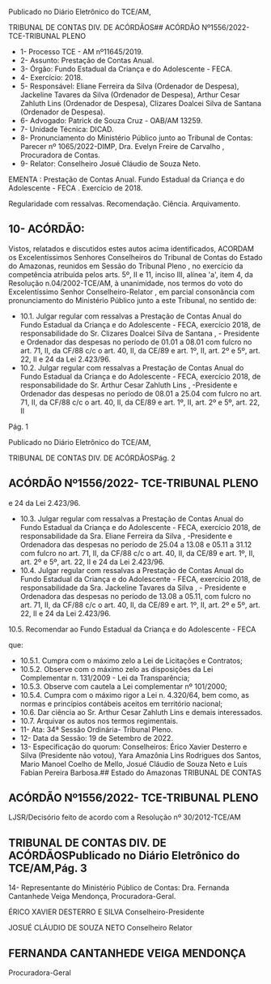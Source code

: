 Publicado  no  Diário  Eletrônico do TCE/AM,

TRIBUNAL DE CONTAS DIV. DE ACÓRDÃOS## ACÓRDÃO Nº1556/2022- TCE-TRIBUNAL PLENO

- 1- Processo TCE - AM nº11645/2019.
- 2- Assunto: Prestação de Contas Anual.
- 3- Órgão: Fundo Estadual da Criança e do Adolescente - FECA.
- 4- Exercício: 2018.
- 5- Responsável: Eliane Ferreira da Silva (Ordenador de Despesa), Jackeline Tavares da Silva  (Ordenador  de  Despesa),  Arthur  Cesar  Zahluth  Lins  (Ordenador  de  Despesa), Clizares Doalcei Silva de Santana (Ordenador de Despesa).
- 6- Advogado: Patrick de Souza Cruz - OAB/AM 13259.
- 7- Unidade Técnica: DICAD.
- 8- Pronunciamento  do  Ministério  Público  junto  ao  Tribunal  de  Contas: Parecer  nº 1065/2022-DIMP, Dra. Evelyn Freire de Carvalho , Procuradora de Contas.
- 9- Relator: Conselheiro Josué Cláudio de Souza Neto.

EMENTA : Prestação de Contas Anual. Fundo Estadual  da  Criança  e  do  Adolescente  -  FECA  . Exercício de 2018.

Regularidade com ressalvas. Recomendação. Ciência. Arquivamento.

## 10-  ACÓRDÃO:

Vistos, relatados e discutidos estes autos acima identificados, ACORDAM os Excelentíssimos Senhores Conselheiros do Tribunal de Contas do Estado do Amazonas, reunidos em Sessão do Tribunal Pleno , no exercício da competência atribuída pelos arts. 5º, II e 11, inciso III, alínea 'a', item 4, da Resolução n.04/2002-TCE/AM, à unanimidade, nos termos do voto do Excelentíssimo Senhor Conselheiro-Relator , em  parcial consonância com pronunciamento do Ministério Público junto a este Tribunal, no sentido de:

- 10.1. Julgar regular com ressalvas a  Prestação  de  Contas  Anual  do  Fundo Estadual  da  Criança  e  do  Adolescente  -  FECA,  exercício  2018,  de responsabilidade do Sr. Clizares Doalcei Silva de Santana , - Presidente e Ordenador das despesas no período de 01.01 a 08.01 com fulcro no art. 71, II, da CF/88 c/c o art. 40, II, da CE/89 e art. 1º, II, art. 2º e 5º, art. 22, II e 24 da Lei 2.423/96.
- 10.2. Julgar regular com ressalvas a  Prestação  de  Contas  Anual  do  Fundo Estadual  da  Criança  e  do  Adolescente  -  FECA,  exercício  2018,  de responsabilidade  do   Sr. Arthur  Cesar  Zahluth  Lins , -Presidente  e Ordenador das despesas no período de 08.01 a 25.04 com fulcro no art. 71, II, da CF/88 c/c o art. 40, II, da CE/89 e art. 1º, II, art. 2º e 5º, art. 22, II

Pág. 1

Publicado  no  Diário  Eletrônico do TCE/AM,

TRIBUNAL DE CONTAS DIV. DE ACÓRDÃOSPág. 2

## ACÓRDÃO Nº1556/2022- TCE-TRIBUNAL PLENO

e 24 da Lei 2.423/96.

- 10.3. Julgar regular com ressalvas a  Prestação  de  Contas  Anual  do  Fundo Estadual  da  Criança  e  do  Adolescente  -  FECA,  exercício  2018,  de responsabilidade  da   Sra. Eliane  Ferreira  da  Silva , -Presidente  e Ordenadora das despesas no período de 25.04 a 13.08 e 05.11 a 31.12 com fulcro no art. 71, II, da CF/88 c/c o art. 40, II, da CE/89 e art. 1º, II, art. 2º e 5º, art. 22, II e 24 da Lei 2.423/96.
- 10.4. Julgar regular com ressalvas a  Prestação  de  Contas  Anual  do  Fundo Estadual  da  Criança  e  do  Adolescente  -  FECA,  exercício  2018,  de responsabilidade  da Sra. Jackeline  Tavares  da  Silva , -  Presidente  e Ordenadora das despesas no período de 13.08 a 05.11, com fulcro no art. 71, II, da CF/88 c/c o art. 40, II, da CE/89 e art. 1º, II, art. 2º e 5º, art. 22, II e 24 da Lei 2.423/96.

10.5. Recomendar ao  Fundo  Estadual  da  Criança  e do  Adolescente  -  FECA

que:

- 10.5.1. Cumpra  com  o  máximo  zelo  a  Lei  de  Licitações  e Contratos;
- 10.5.2. Observe  com  o  máximo  zelo  as  disposições  da  Lei Complementar n. 131/2009 - Lei da Transparência;
- 10.5.3. Observe com cautela a Lei complementar nº 101/2000;
- 10.5.4. Cumpra com o máximo rigor a Lei n. 4.320/64, bem como, as normas  e  princípios contábeis aceitos em  território nacional;
- 10.6. Dar ciência ao Sr. Arthur Cesar Zahluth Lins e demais interessados.
- 10.7. Arquivar os autos nos termos regimentais.
- 11-  Ata: 34ª Sessão Ordinária- Tribunal Pleno.
- 12-  Data da Sessão: 19 de Setembro de 2022.
- 13-  Especificação do quorum: Conselheiros: Érico Xavier Desterro e Silva (Presidente não votou), Yara Amazônia Lins Rodrigues dos Santos, Mario Manoel Coelho de Mello, Josué Cláudio de Souza Neto e Luis Fabian Pereira Barbosa.## Estado do Amazonas TRIBUNAL DE CONTAS

## ACÓRDÃO Nº1556/2022- TCE-TRIBUNAL PLENO

LJSR/Decisório feito de acordo com a Resolução nº 30/2012-TCE/AM

## TRIBUNAL DE CONTAS DIV. DE ACÓRDÃOSPublicado  no  Diário  Eletrônico do TCE/AM,Pág. 3

14-  Representante do Ministério Público de Contas: Dra. Fernanda Cantanhede Veiga Mendonça, Procuradora-Geral.

ÉRICO XAVIER DESTERRO E SILVA Conselheiro-Presidente

JOSUÉ CLÁUDIO DE SOUZA NETO Conselheiro Relator

## FERNANDA CANTANHEDE VEIGA MENDONÇA

Procuradora-Geral
